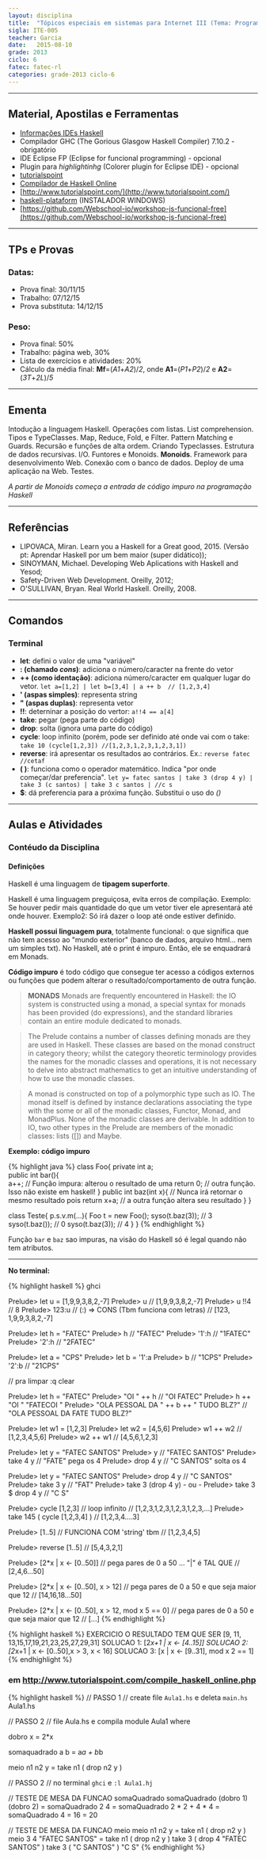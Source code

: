 ```yaml
---
layout: disciplina
title:  "Tópicos especiais em sistemas para Internet III (Tema: Programação funcional (Haskell))"
sigla: ITE-005
teacher: Garcia
date:   2015-08-10
grade: 2013
ciclo: 6
fatec: fatec-rl
categories: grade-2013 ciclo-6
---
```


***

## Material, Apostilas e Ferramentas

- [Informações IDEs Haskell](https://wiki.haskell.org/IDEs)
- Compilador GHC (The Gorious Glasgow Haskell Compiler) 7.10.2 - obrigatório
- IDE Eclipse FP (Eclipse for funcional programming) - opcional
- Plugin para *highlightinhg* (Colorer plugin for Eclipse IDE) - opcional
- [tutorialspoint](http://www.tutorialspoint.com/)
- [Compilador de Haskell Online](http://www.tutorialspoint.com/compile_haskell_online.php)
- [http://www.tutorialspoint.com/](http://www.tutorialspoint.com/)
- [haskell-plataform](https://www.haskell.org/platform/) (INSTALADOR WINDOWS)
- [https://github.com/Webschool-io/workshop-js-funcional-free](https://github.com/Webschool-io/workshop-js-funcional-free)

***

## TPs e Provas

### Datas:
- Prova final: 30/11/15 
- Trabalho: 07/12/15  
- Prova substituta: 14/12/15    

### Peso:
- Prova final: 50%
- Trabalho: página web, 30%
- Lista de exercícios e atividades: 20%
- Cálculo da média final: **Mf**=(*A1*+*A2*)/*2*, onde **A1**=(*P1*+*P2*)/*2* e **A2**=(*3T*+*2L*)/*5*

***

## Ementa
Intodução a linguagem Haskell. Operações com listas. List comprehension. Tipos e TypeClasses. Map, Reduce, Fold, e Filter. Pattern Matching e Guards. Recursão e funções de alta ordem. Criando Typeclasses. Estrutura de dados recursivas. I/O. Funtores e Monoids. **Monoids**. Framework para desenvolvimento Web. Conexão com o banco de dados. Deploy de uma aplicação na Web. Testes.

*A partir de Monoids começa a entrada de código impuro na programação Haskell*

***

## Referências
- LIPOVACA, Miran. Learn you a Haskell for a Great good, 2015. (Versão pt: Aprendar Haskell por um bem maior (super didático));
- SINOYMAN, Michael. Developing Web Aplications with Haskell and Yesod;
- Safety-Driven Web Development. Oreilly, 2012;
- O'SULLIVAN, Bryan. Real World Haskell. Oreilly, 2008.

***

## Comandos

### Terminal
- **let**: defini o valor de uma "variável"
- **: (chamado *cons*)**: adiciona o número/caracter na frente do vetor
- **++ (como identação)**: adiciona número/caracter em qualquer lugar do vetor. ```let a=[1,2] | let b=[3,4] | a ++ b  // [1,2,3,4]```
- **' (aspas simples)**: representa string
- **" (aspas duplas)**: representa vetor
- **!!**: deterninar a posição do vertor: ```a!!4 == a[4]```
- **take**: pegar (pega parte do código)
- **drop**: solta (ignora uma parte do código)
- **cycle**: loop infinito (porém, pode ser definido até onde vai com o take: ```take 10 (cycle[1,2,3]) //[1,2,3,1,2,3,1,2,3,1])```
- **reverse**: irá apresentar os resultados ao contrários. Ex.: ```reverse fatec //cetaf```
- **( )**: funciona como o operador matemático. Indica "por onde começar/dar preferencia". ```let y= fatec santos | take 3 (drop 4 y) | take 3 (c santos) | take 3 c santos | //c s``` 
- **$**: dá preferencia para a próxima função. Substitui o uso do *()*


***

## Aulas e Atividades

### Contéudo da Disciplina

#### Definições

Haskell é uma linguagem de **tipagem superforte**.

Haskell é uma linguagem preguiçosa, evita erros de compilação. Exemplo: Se houver pedir mais quantidade do que um vetor tiver ele apresentará até onde houver. Exemplo2: Só irá dazer o loop até onde estiver definido.

**Haskell possui linguagem pura**, totalmente funcional: o que significa que não tem acesso ao "mundo exterior" (banco de dados, arquivo html... nem um simples txt).
No Haskell, até o print é impuro. Então, ele se enquadrará em Monads.

**Código impuro** é todo código que consegue ter acesso a códigos externos ou funções que podem alterar o resultado/comportamento de outra função.

> **MONADS**
Monads are frequently encountered in Haskell: the IO system is constructed using a monad, a special syntax for monads has been provided (do expressions), and the standard libraries contain an entire module dedicated to monads. 

>The Prelude contains a number of classes defining monads are they are used in Haskell. These classes are based on the monad construct in category theory; whilst the category theoretic terminology provides the names for the monadic classes and operations, it is not necessary to delve into abstract mathematics to get an intuitive understanding of how to use the monadic classes. 

>A monad is constructed on top of a polymorphic type such as IO. The monad itself is defined by instance declarations associating the type with the some or all of the monadic classes, Functor, Monad, and MonadPlus. None of the monadic classes are derivable. In addition to IO, two other types in the Prelude are members of the monadic classes: lists ([]) and Maybe.


**Exemplo: código impuro**

{% highlight java %}
class Foo{
  private int a;               
  public int bar(){            
    a++;                        // Função impura: alterou o resultado de uma
    return 0;                   // outra função. Isso não existe em haskell!
  }
  public int baz(int x){        // Nunca irá retornar o mesmo resultado pois
    return x+a;                 // a outra função altera seu resultado
  }
}

class Teste{
  p.s.v.m(...){
    Foo t = new Foo();
    syso(t.baz(3));     // 3
    syso(t.baz());      // 0
    syso(t.baz(3));     // 4
  }
}
{% endhighlight %}

Função `bar` e `baz` sao impuras, na visão do Haskell só é legal quando não tem atributos.

***

**No terminal:**

{% highlight haskell %}
ghci

Prelude> let u = [1,9,9,3,8,2,-7]
Prelude> u 
// [1,9,9,3,8,2,-7]
Prelude> u !!4 
// 8
Prelude> 123:u // (:) => CONS (Tbm funciona com letras)
// [123, 1,9,9,3,8,2,-7]

Prelude> let h = "FATEC"
Prelude> h
// "FATEC"
Prelude> '1':h
// "1FATEC"
Prelude> '2':h
// "2FATEC"

Prelude> let a = "CPS"
Prelude> let b = '1':a
Prelude> b
// "1CPS"
Prelude> '2':b
// "21CPS"

// pra limpar
:q
clear

Prelude> let h = "FATEC"
Prelude> "OI " ++ h
// "OI FATEC"
Prelude> h ++ "OI "
"FATECOI "
Prelude> "OLA PESSOAL DA " ++ b ++ " TUDO BLZ?"
// "OLA PESSOAL DA FATE TUDO BLZ?"

Prelude> let w1 = [1,2,3]
Prelude> let w2 = [4,5,6]
Prelude> w1 ++ w2
// [1,2,3,4,5,6]
Prelude> w2 ++ w1
// [4,5,6,1,2,3]

Prelude> let y = "FATEC SANTOS"
Prelude> y
// "FATEC SANTOS"
Prelude> take 4 y
// "FATE" pega os 4
Prelude> drop 4 y
// "C SANTOS" solta os 4

Prelude> let y = "FATEC SANTOS"
Prelude> drop 4 y
// "C SANTOS"
Prelude> take 3 y
// "FAT"
Prelude> take 3 (drop 4 y) - ou - Prelude> take 3 $ drop 4 y
// "C S"

Prelude> cycle [1,2,3] // loop infinito
// [1,2,3,1,2,3,1,2,3,1,2,3,...]
Prelude> take 145 ( cycle [1,2,3,4] )
// [1,2,3,4....3]

Prelude> [1..5] // FUNCIONA COM 'string' tbm
// [1,2,3,4,5]

Prelude> reverse [1..5] 
// [5,4,3,2,1] 

Prelude> [2*x | x <- [0..50]] // pega pares de 0 a 50  ... "|" é TAL QUE
// [2,4,6...50] 

Prelude> [2*x | x <- [0..50], x > 12] // pega pares de 0 a 50 e que seja maior que 12
// [14,16,18...50] 

Prelude> [2*x | x <- [0..50], x > 12, mod x 5 == 0] // pega pares de 0 a 50 e que seja maior que 12
// [...] 
{% endhighlight %}

{% highlight haskell %}
EXERCICIO O RESULTADO TEM QUE SER [9, 11, 13,15,17,19,21,23,25,27,29,31]
SOLUCAO 1: [2*x+1 | x <- [4..15]] 
SOLUCAO 2: [2*x+1 | x <- [0..50],x > 3, x < 16]
SOLUCAO 3: [x | x <- [9..31], mod x 2 == 1]
{% endhighlight %}

### em http://www.tutorialspoint.com/compile_haskell_online.php
 
{% highlight haskell %}
// PASSO 1
// create file `Aula1.hs` e deleta `main.hs`
Aula1.hs

// PASSO 2
// file Aula.hs e compila
module Aula1 where

dobro x = 2*x

somaquadrado a b = a*a + b*b

meio n1 n2 y = take n1 ( drop n2 y )

// PASSO 2
// no terminal `ghci` e `:l Aula1.hj`

// TESTE DE MESA DA FUNCAO somaQuadrado
somaQuadrado (dobro 1) (dobro 2) = 
somaQuadrado 2 4 = 
somaQuadrado 2 * 2 + 4 * 4 = 
somaQuadrado 4 = 16 = 20

// TESTE DE MESA DA FUNCAO meio
meio n1 n2 y = take n1 ( drop n2 y ) 
meio 3 4 "FATEC SANTOS" = take n1 ( drop n2 y )
take 3 ( drop 4 "FATEC SANTOS" )
take 3 ( "C SANTOS" )
"C S"
{% endhighlight %}


